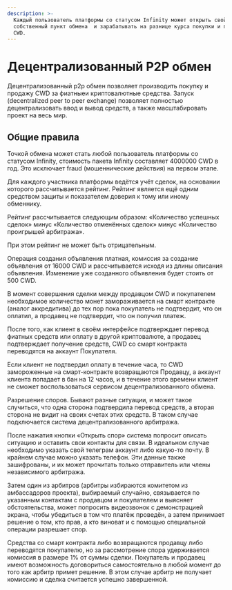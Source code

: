 ```yaml
---
description: >-
  Каждый пользователь платформы со статусом Infinity может открыть свой
  собственный пункт обмена  и зарабатывать на разнице курса покупки и продажи
  CWD.
---
```


# Децентрализованный P2P обмен

Децентрализованный p2p обмен позволяет производить покупку и продажу CWD за фиатныеи криптовалютные средства. Запуск (decentralized peer to peer exchange) позволяет полностью децентрализовать ввод и вывод средств, а также масштабировать проект на весь мир.

## Общие правила

Точкой обмена может стать любой пользователь платформы со статусом Infinity, стоимость пакета Infinity составляет 4000000 CWD в год. Это исключает fraud (мошеннические действия) на первом этапе.

Для каждого участника платформы ведётся учёт сделок, на основании которого рассчитывается рейтинг. Рейтинг является ещё одним средством защиты и показателем доверия к тому или иному обменнику.

Рейтинг рассчитывается следующим образом: «Количество успешных сделок» минус «Количество отменённых сделок» минус «Количество проигрышей арбитража».

При этом рейтинг не может быть отрицательным.

Операция создания объявления платная, комиссия за создание объявления от 16000 CWD и рассчитывается исходя из длины описания объявления. Изменение уже созданного объявления будет стоить от 500 CWD.

В момент совершения сделки между продавцом CWD и покупателем необходимое количество монет замораживается на смарт контракте (аналог аккредитива) до тех пор пока покупатель не подтвердит, что он оплатил, а продавец не подтвердит, что он получил платеж.

После того, как клиент в своём интерфейсе подтверждает перевод фиатных средств или оплату в другой криптовалюте, а продавец подтверждает получение средств, CWD со смарт контракта переводятся на аккаунт Покупателя.

Если клиент не подтвердил оплату в течение часа, то CWD замороженные на смарт-контракте возвращаются Продавцу, а аккаунт клиента попадает в бан на 12 часов, и в течение этого времени клиент не сможет воспользоваться сервисом децентрализованного обмена.

Разрешение споров. Бывают разные ситуации, и может такое случиться, что одна сторона подтвердила перевод средств, а вторая сторона не видит на своих счетах этих средств. В таком случае подключается система децентрализованного арбитража.

После нажатия кнопки «Открыть спор» система попросит описать ситуацию и оставить свои контакты для связи. В идеальном случае необходимо указать свой телеграм аккаунт либо какую-то почту. В крайнем случае можно указать телефон. Эти данные также зашифрованы, и их может прочитать только отправитель или члены независимого арбитража.

Затем один из арбитров (арбитры избираются комитетом из амбассадоров проекта), выбираемый случайно, связывается по указанным контактам с продавцом и покупателем и выясняет обстоятельства, может попросить видеозвонок с демонстрацией экрана, чтобы убедиться в том что платёж проведён, а затем принимает решение о том, кто прав, а кто виноват и с помощью специальной операции разрешает спор.

Средства со смарт контракта либо возвращаются продавцу либо переводятся покупателю, но за рассмотрение спора удерживается комиссия в размере 1% от суммы сделки. Покупатель и продавец имеют возможность договориться самостоятельно в любой момент до того как арбитр примет решение. В этом случае арбитр не получает комиссию и сделка считается успешно завершенной.
